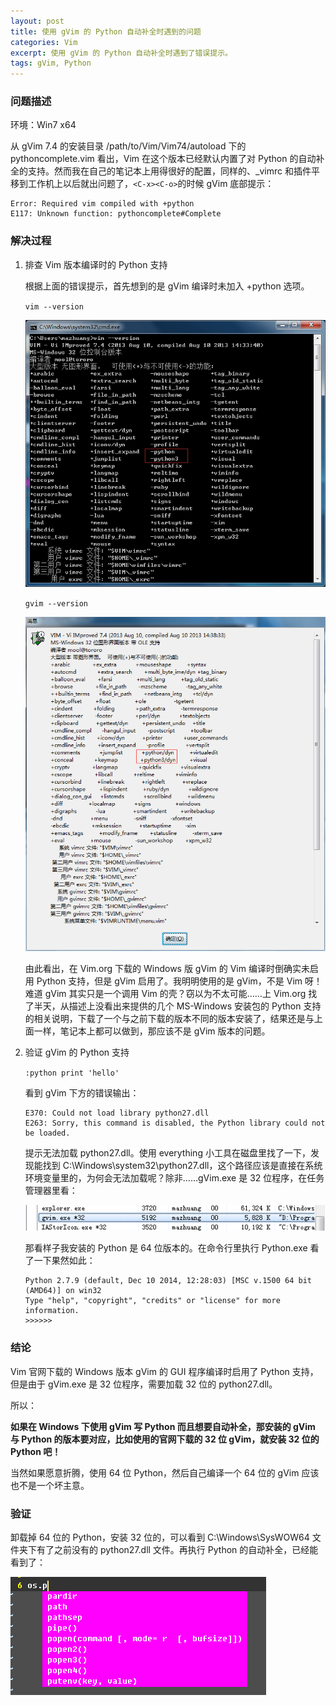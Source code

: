 ```yaml
---
layout: post
title: 使用 gVim 的 Python 自动补全时遇到的问题
categories: Vim
excerpt: 使用 gVim 的 Python 自动补全时遇到了错误提示。
tags: gVim, Python
---
```


### 问题描述

环境：Win7 x64

从 gVim 7.4 的安装目录 /path/to/Vim/Vim74/autoload 下的 pythoncomplete.vim 看出，Vim 在这个版本已经默认内置了对 Python 的自动补全的支持。然而我在自己的笔记本上用得很好的配置，同样的、_vimrc 和插件平移到工作机上以后就出问题了，` <C-x><C-o> `的时候 gVim 底部提示：

```
Error: Required vim compiled with +python
E117: Unknown function: pythoncomplete#Complete
```

### 解决过程

1. 排查 Vim 版本编译时的 Python 支持

   根据上面的错误提示，首先想到的是 gVim 编译时未加入 +python 选项。

   `vim --version`

   ![Vim 的 Python 支持](/images/posts/vim/vim-without-python.png)

   `gvim --version`

   ![gVim 的 Python 支持](/images/posts/vim/gvim-with-python.png)

   由此看出，在 Vim.org 下载的 Windows 版 gVim 的 Vim 编译时倒确实未启用 Python 支持，但是 gVim 启用了。我明明使用的是 gVim，不是 Vim 呀！难道 gVim 其实只是一个调用 Vim 的壳？窃以为不太可能……上 Vim.org 找了半天，从描述上没看出来提供的几个 MS-Windows 安装包的 Python 支持的相关说明，下载了一个与之前下载的版本不同的版本安装了，结果还是与上面一样，笔记本上都可以做到，那应该不是 gVim 版本的问题。

2. 验证 gVim 的 Python 支持

   `:python print 'hello'`

   看到 gVim 下方的错误输出：

   ```
   E370: Could not load library python27.dll
   E263: Sorry, this command is disabled, the Python library could not be loaded.
   ```

   提示无法加载 python27.dll。使用 everything 小工具在磁盘里找了一下，发现能找到 C:\Windows\system32\python27.dll，这个路径应该是直接在系统环境变量里的，为何会无法加载呢？除非……gVim.exe 是 32 位程序，在任务管理器里看：

   ![gVim 是 32 位程序](/images/posts/vim/gvim-32bit.png)

   那看样子我安装的 Python 是 64 位版本的。在命令行里执行 Python.exe 看了一下果然如此：

   ```
   Python 2.7.9 (default, Dec 10 2014, 12:28:03) [MSC v.1500 64 bit (AMD64)] on win32
   Type "help", "copyright", "credits" or "license" for more information.
   >>>>>>
   ```

### 结论

Vim 官网下载的 Windows 版本 gVim 的 GUI 程序编译时启用了 Python 支持，但是由于 gVim.exe 是 32 位程序，需要加载 32 位的 python27.dll。

所以：

**如果在 Windows 下使用 gVim 写 Python 而且想要自动补全，那安装的 gVim 与 Python 的版本要对应，比如使用的官网下载的 32 位 gVim，就安装 32 位的 Python 吧！**

当然如果愿意折腾，使用 64 位 Python，然后自己编译一个 64 位的 gVim 应该也不是一个坏主意。

### 验证

卸载掉 64 位的 Python，安装 32 位的，可以看到 C:\Windows\SysWOW64 文件夹下有了之前没有的 python27.dll 文件。再执行 Python 的自动补全，已经能看到了：

![Python 自动补全](/images/posts/vim/vim-python-autocomplete.png)
